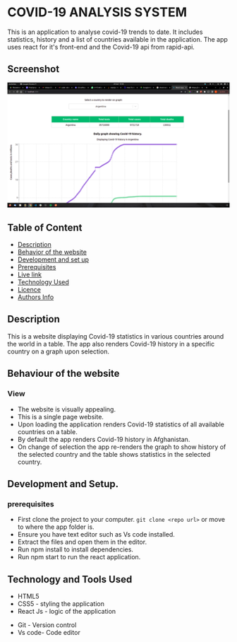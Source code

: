 # COVID-19 ANALYSIS SYSTEM

This is an application to analyse covid-19 trends to date. It includes statistics, history and a list of countries available in the application. The app uses react for it's front-end and the Covid-19 api from rapid-api.


## Screenshot
   ![image](./src/images/app-screenshot.png)


## Table of Content

- [Description](#description)
- [Behavior of the website](#siteBehavior)
- [Development and set up](#setUp)
- [Prerequisites](#Prerequisites)
- [Live link](#Live-Link)
- [Technology Used](#technology-Used)
- [Licence](#licence)
- [Authors Info](#Authors-info)

## Description

This is a website displaying Covid-19 statistics in various countries around the world in a table. The app also renders Covid-19 history in a specific country on a graph upon selection.


## Behaviour of the website
### View
+ The website is visually appealing.
+ This is a single page website.
+ Upon loading the application renders Covid-19 statistics of all available countries on a table.
+ By default the app renders Covid-19 history in Afghanistan.
+ On change of selection the app re-renders the graph to show history of the selected country and the table shows statistics in the selected country.


## Development and Setup.

### prerequisites
+ First clone the project to your computer. ```git clone <repo url>``` or move to where the app folder is.
+ Ensure you have text editor such as Vs code installed.
+ Extract the files and open them in the editor.
+ Run npm install to install dependencies.
+ Run npm start to run the react application.


## Technology and Tools Used

+ HTML5
+ CSS5 - styling the application
+ React Js - logic of the application
- Git - Version control
- Vs code- Code editor

